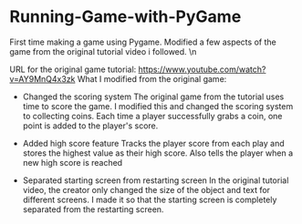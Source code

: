 # Running-Game-with-PyGame
First time making a game using Pygame. Modified a few aspects of the game from the original tutorial video i followed. \n

URL for the original game tutorial: https://www.youtube.com/watch?v=AY9MnQ4x3zk
What I modified from the original game:

- Changed the scoring system
The original game from the tutorial uses time to score the game. I modified this and changed the scoring system to collecting coins. Each time a player successfully grabs a coin, one point is added to the player's score.

- Added high score feature
Tracks the player score from each play and stores the highest value as their high score. Also tells the player when a new high score is reached

- Separated starting screen from restarting screen
In the original tutorial video, the creator only changed the size of the object and text for different screens.
I made it so that the starting screen is completely separated from the restarting screen.
